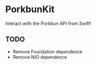 # PorkbunKit

Interact with the Porkbun API from Swift!

## TODO

- Remove Foundation dependence
- Remove NIO dependence